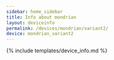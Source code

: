 ```yaml
---
sidebar: home_sidebar
title: Info about mondrian
layout: deviceinfo
permalink: /devices/mondrian/variant2/
device: mondrian_variant2
---
```

{% include templates/device_info.md %}
